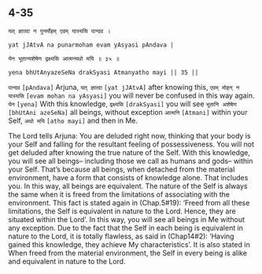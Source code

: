 ## 4-35


```shloka-sa
यत् ज्ञात्वा न पुनर्मोहम् एवम् यास्यसि पान्दव ।
```
```shloka-sa-hk
yat jJAtvA na punarmoham evam yAsyasi pAndava |
```
```shloka-sa
येन भूतान्यशेषेण द्रक्ष्यसि आत्मन्यथो मयि ॥ ३५ ॥
```
```shloka-sa-hk
yena bhUtAnyazeSeNa drakSyasi Atmanyatho mayi || 35 ||
```

`पान्दव` `[pAndava]` Arjuna, `यत् ज्ञात्वा` `[yat jJAtvA]` after knowing this, `एवम् मोहन् न यास्यसि` `[evam mohan na yAsyasi]` you will never be confused in this way again. `येन` `[yena]` With this knowledge, `द्रक्ष्यसि` `[drakSyasi]` you will see `भूतानि अशेषेण` `[bhUtAni azeSeNa]` all beings, without exception `आत्मनि` `[Atmani]` within your Self, `अथो मयि` `[atho mayi]` and then in Me.

The Lord tells Arjuna: You are deluded right now, thinking that your body is your Self and falling for the resultant feeling of possessiveness. You will not get deluded after knowing the true nature of the Self.
With this knowledge, you will see all beings– including those we call as humans and gods– within your Self. That’s because all beings, when detached from the material environment, have a form that consists of knowledge alone. That includes you. In this way, all beings are equivalent. The nature of the Self is always the same when it is freed from the limitations of associating with the environment. This fact is stated again in (Chap.5#19): ‘Freed from all these limitations, the Self is equivalent in nature to the Lord. Hence, they are situated within the Lord’.
In this way, you will see all beings in Me without any exception. Due to the fact that the Self in each being is equivalent in nature to the Lord, it is totally flawless, as said in (Chap14#2): ‘Having gained this knowledge, they achieve My characteristics’.
It is also stated in 
When freed from the material environment, the Self in every being is alike and equivalent in nature to the Lord.

